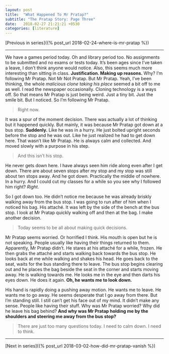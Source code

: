 ```yaml
---
layout: post
title:  "What Happened To Mr Pratap?"
subtitle: "The Pratap Story: Page Three"
date:   2018-02-27 21:21:21 +0530
categories: [literature]
---
```


[Previous in series]({% post_url 2018-02-24-where-is-mr-pratap %})

---

We have a games period today. Oh and library period too. No assignments to be submitted and no exams or tests today. It’s been ages since I’ve taken a leave, I don’t think anyone would notice. Also, this seems much more interesting than sitting in class. **Justification. Making up reasons.** Why? I’m following Mr Pratap. Not Mr Not Pratap. But Mr Pratap. Yeah, I’ve been thinking, the whole _malicious clone taking his place_ seemed a bit off to me as well. I read the newspaper occasionally. Cloning technology is a ways off. So that means Mr Pratap is just being weird. Just a tiny bit. Just the smile bit. But I noticed. So I’m following Mr Pratap. 

> Right now. 

It was a spur of the moment decision. There was actually a lot of thinking but it happened quickly. But mainly, it was because Mr Pratap got down at a bus stop. **Suddenly.** Like he was in a hurry. He just bolted upright seconds before the stop and he was out. Like he just realized he had to get down here. That wasn’t like Mr Pratap. He is always calm and collected. And moved slowly with a purpose in his step. 

> And this isn’t his stop. 

He never gets down here. I have always seen him ride along even after I get down. There are about seven stops after my stop and my stop was still about ten stops away. And he got down. Practically the middle of nowhere. In a hurry. And I could cut my classes for a while so you see why I followed him right? _Right_. 

So I got down too. He didn’t notice me because he was already briskly walking away from the bus stop. I was going to run after of him when I noticed his bag. His attaché. It was left by the side of the bench at the bus stop. I look at Mr Pratap quickly walking off and then at the bag. I make another decision. 

> Today seems to be all about making quick decisions. 

Mr Pratap seems worried. Or horrified I think. His mouth is open but he is not speaking. People usually like having their things returned to them. Apparently, Mr Pratap didn’t. He stares at his attaché for a while, frozen. He then grabs the attaché and starts walking back towards the bus stop. He looks back at me while walking and shakes his head. He goes back to the seat, waits for the bus standing there to leave. The bus stop begins clearing out and he places the bag beside the seat in the corner and starts moving away. He is walking towards me. He looks me in the eye and then darts his eyes down. He does it again. **Oh, he wants me to look down.** 

His hand is rapidly doing a pushing away motion. He wants me to leave. He wants me to go away. He seems desperate that I go away from there. But I’m standing still. I still can’t get his face out of my mind. It didn’t make any sense. People like having their stuff. Why was Mr Pratap worried? Why did he leave his bag behind? **And why was Mr Pratap holding me by the shoulders and steering me away from the bus stop?** 

> There are just too many questions today. I need to calm down. I need to think. 

---

[Next in series]({% post_url 2018-03-02-how-did-mr-pratap-vanish %})